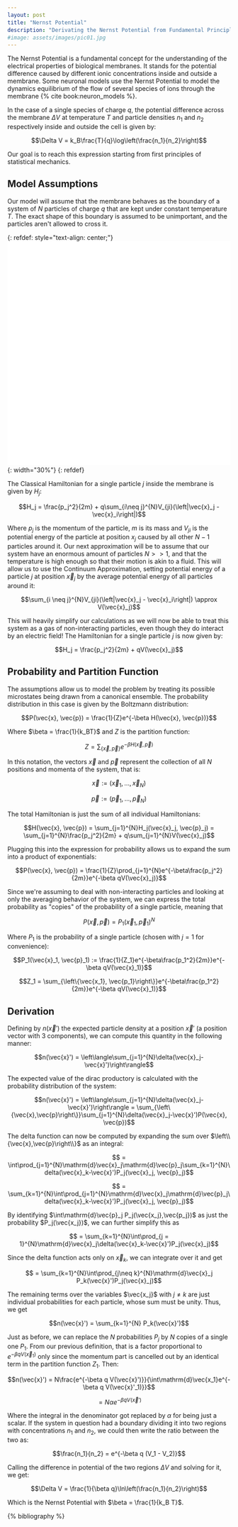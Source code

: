 ```yaml
---
layout: post
title: "Nernst Potential"
description: "Derivating the Nernst Potential from Fundamental Principles of Statistical Mechanics"
#image: assets/images/pic01.jpg
---
```


The Nernst Potential is a fundamental concept for the understanding of the electrical properties of biological membranes. It stands for the potential difference caused by different ionic concentrations inside and outside a membrane. Some neuronal models use the Nernst Potential to model the dynamics equilibrium of the flow of several species of ions through the membrane {% cite book:neuron_models %}. 

In the case of a single species of charge $q$, the potential difference across the membrane $\Delta V$ at temperature $T$ and particle densities $n_1$ and $n_2$ respectively inside and outside the cell is given by:

$$\Delta V = k_B\frac{T}{q}\log\left(\frac{n_1}{n_2}\right)$$

Our goal is to reach this expression starting from first principles of statistical mechanics.

## Model Assumptions

Our model will assume that the membrane behaves as the boundary of a system of $N$ particles of charge $q$ that are kept under constant temperature $T$. The exact shape of this boundary is assumed to be unimportant, and the particles aren't allowed to cross it.

{: refdef: style="text-align: center;"}
![Membrane Model](/assets/images/2023/2023-08-17-nernst-potential/membrane.svg){: width="30%"}
{: refdef}

The Classical Hamiltonian for a single particle $j$ inside the membrane is given by $H_j$:

$$H_j = \frac{p_j^2}{2m} + q\sum_{i\neq j}^{N}V_{ji}(\left|\vec{x}_j - \vec{x}_i\right|)$$

Where $p_j$ is the momentum of the particle, $m$ is its mass and $V_{ji}$ is the potential energy of the particle at position $x_j$ caused by all other $N-1$ particles around it. Our next approximation will be to assume that our system have an enormous amount of particles $N>>1$, and that the temperature is high enough so that their motion is akin to a fluid. This will allow us to use the Continuum Approximation, setting potential energy of a particle $j$ at position $\vec{x}_j$ by the average potential energy of all particles around it:

$$\sum_{i \neq j}^{N}V_{ji}(\left|\vec{x}_j - \vec{x}_i\right|) \approx V(\vec{x}_j)$$

This will heavily simplify our calculations as we will now be able to treat this system as a gas of non-interacting particles, even though they do interact by an electric field! The Hamiltonian for a single particle $j$ is now given by:

$$H_j = \frac{p_j^2}{2m} + qV(\vec{x}_j)$$

## Probability and Partition Function

The assumptions allow us to model the problem by treating its possible microstates being drawn from a canonical ensemble. The probability distribution in this case is given by the Boltzmann distribution:

$$P(\vec{x}, \vec{p}) = \frac{1}{Z}e^{-\beta H(\vec{x}, \vec{p})}$$

Where $\beta = \frac{1}{k_BT}$ and $Z$ is the partition function:

$$Z = \sum_{\left\{\vec{x}, \vec{p}\right\}}e^{-\beta H(\vec{x}, \vec{p})}$$

In this notation, the vectors $\vec{x}$ and $\vec{p}$ represent the collection of all $N$ positions and momenta of the system, that is:

$$\vec{x} := \left(\vec{x}_1,...,\vec{x}_N\right)$$

$$\vec{p} := \left(\vec{p}_1,...,\vec{p}_N\right)$$

The total Hamiltonian is just the sum of all individual Hamiltonians:

$$H(\vec{x}, \vec{p}) = \sum_{j=1}^{N}H_j(\vec{x}_j, \vec{p}_j) = \sum_{j=1}^{N}\frac{p_j^2}{2m} + q\sum_{j=1}^{N}V(\vec{x}_j)$$

Plugging this into the expression for probability allows us to expand the sum into a product of exponentials:

$$P(\vec{x}, \vec{p}) = \frac{1}{Z}\prod_{j=1}^{N}e^{-\beta\frac{p_j^2}{2m}}e^{-\beta qV(\vec{x}_j)}$$

Since we're assuming to deal with non-interacting particles and looking at only the averaging behavior of the system, we can express the total probability as "copies" of the probability of a single particle, meaning that

$$P(\vec{x}, \vec{p}) = P_1(\vec{x}_1, \vec{p}_1)^N$$

Where $P_1$ is the probability of a single particle (chosen with $j=1$ for convenience):

$$P_1(\vec{x}_1, \vec{p}_1) := \frac{1}{Z_1}e^{-\beta\frac{p_1^2}{2m}}e^{-\beta qV(\vec{x}_1)}$$

$$Z_1 = \sum_{\left\{\vec{x_1}, \vec{p_1}\right\}}e^{-\beta\frac{p_1^2}{2m}}e^{-\beta qV(\vec{x}_1)}$$

## Derivation

Defining by $n(\vec{x}')$ the expected particle density at a position $\vec{x}'$ (a position vector with 3 components), we can compute this quantity in the following manner:

$$n(\vec{x}') = \left\langle\sum_{j=1}^{N}\delta(\vec{x}_j-\vec{x}')\right\rangle$$

The expected value of the dirac productory is calculated with the probability distribution of the system:

$$n(\vec{x}') = \left\langle\sum_{j=1}^{N}\delta(\vec{x}_j-\vec{x}')\right\rangle = \sum_{\left\{\vec{x},\vec{p}\right\}}\sum_{j=1}^{N}\delta(\vec{x}_j-\vec{x}')P(\vec{x}, \vec{p})$$

The delta function can now be computed by expanding the sum over $\left\\{\vec{x},\vec{p}\right\\}$ as an integral:

$$ = \int\prod_{j=1}^{N}\mathrm{d}\vec{x}_j\mathrm{d}\vec{p}_j\sum_{k=1}^{N}\delta(\vec{x}_k-\vec{x}')P_j(\vec{x}_j, \vec{p}_j)$$

$$ = \sum_{k=1}^{N}\int\prod_{j=1}^{N}\mathrm{d}\vec{x}_j\mathrm{d}\vec{p}_j\delta(\vec{x}_k-\vec{x}')P_j(\vec{x}_j, \vec{p}_j)$$

By identifying $\int\mathrm{d}\vec{p}_j P_j(\vec{x_j},\vec{p_j})$ as just the probability $P_j(\vec{x_j})$, we can further simplify this as

$$ = \sum_{k=1}^{N}\int\prod_{j = 1}^{N}\mathrm{d}\vec{x}_j\delta(\vec{x}_k-\vec{x}')P_j(\vec{x}_j)$$

Since the delta function acts only on $\vec{x}_k$, we can integrate over it and get

$$ = \sum_{k=1}^{N}\int\prod_{j\neq k}^{N}\mathrm{d}\vec{x}_j P_k(\vec{x}')P_j(\vec{x}_j)$$

The remaining terms over the variables $\vec{x_j}$ with $j \neq k$ are just individual probabilities for each particle, whose sum must be unity. Thus, we get

$$n(\vec{x}') = \sum_{k=1}^{N} P_k(\vec{x}')$$

Just as before, we can replace the $N$ probabilities $P_j$ by $N$ copies of a single one $P_1$. From our previous definition, that is a factor proportional to $e^{-\beta q V(\vec{x}_1)}$ only since the momentum part is cancelled out by an identical term in the partition function $Z_1$. Then:

$$n(\vec{x}') = N\frac{e^{-\beta q V(\vec{x}')}}{\int\mathrm{d}\vec{x_1}e^{-\beta q V(\vec{x}'_1)}}$$

$$= N\alpha e^{-\beta q V(\vec{x}')}$$

Where the integral in the denominator got replaced by $\alpha$ for being just a scalar. If the system in question had a boundary dividing it into two regions with concentrations $n_1$ and $n_2$, we could then write the ratio between the two as:

$$\frac{n_1}{n_2} = e^{-\beta q (V_1 - V_2)}$$

Calling the difference in potential of the two regions $\Delta V$ and solving for it, we get:

$$\Delta V = \frac{1}{\beta q}\ln\left(\frac{n_1}{n_2}\right)$$

Which is the Nernst Potential with $\beta = \frac{1}{k_B T}$.

{% bibliography %}